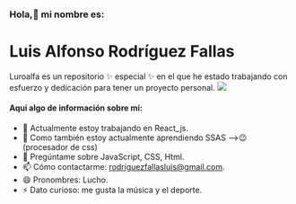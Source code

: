 ### Hola,👋 mi nombre es:
# Luis Alfonso Rodríguez Fallas

Luroalfa es un repositorio ✨ especial ✨ en el que he estado trabajando con esfuerzo y dedicación para tener un proyecto personal.
![](https://images.pexels.com/photos/735911/pexels-photo-735911.jpeg)

#### Aqui algo de información sobre mí:

- 🔭 Actualmente estoy trabajando en React_js.
- 🌱 Como también estoy actualmente aprendiendo SSAS -->😉(procesador de css)
- 💬 Pregúntame sobre JavaScript, CSS, Html.
- 📫 Cómo contactarme: rodriguezfallasluis@gmail.com.
- 😄 Pronombres: Lucho.
- ⚡ Dato curioso: me gusta la música y el deporte.
